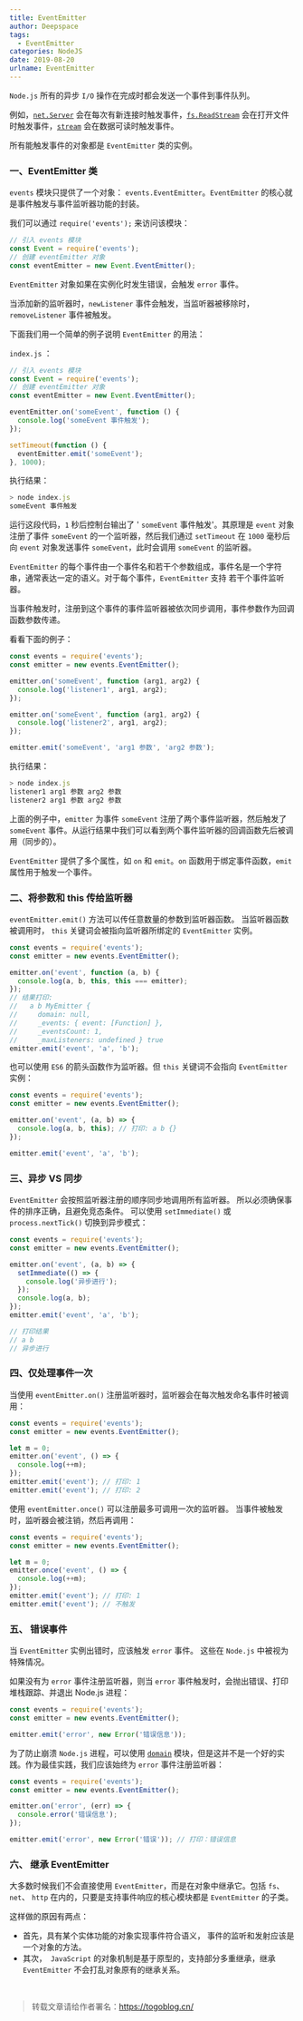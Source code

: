 ```yaml
---
title: EventEmitter
author: Deepspace
tags:
  - EventEmitter
categories: NodeJS
date: 2019-08-20
urlname: EventEmitter
---
```



`Node.js` 所有的异步 `I/O` 操作在完成时都会发送一个事件到事件队列。

例如，[`net.Server`](http://nodejs.cn/s/gBYjux) 会在每次有新连接时触发事件，[`fs.ReadStream`](http://nodejs.cn/s/C3Eioq) 会在打开文件时触发事件，[`stream`](http://nodejs.cn/s/kUvpNm) 会在数据可读时触发事件。

所有能触发事件的对象都是 `EventEmitter` 类的实例。 



### 一、EventEmitter 类

`events` 模块只提供了一个对象： `events.EventEmitter`。`EventEmitter` 的核心就是事件触发与事件监听器功能的封装。

我们可以通过 `require('events');` 来访问该模块：

```javascript
// 引入 events 模块
const Event = require('events');
// 创建 eventEmitter 对象
const eventEmitter = new Event.EventEmitter();
```
<!-- more -->
`EventEmitter` 对象如果在实例化时发生错误，会触发 `error` 事件。

当添加新的监听器时，`newListener` 事件会触发，当监听器被移除时，`removeListener` 事件被触发。

下面我们用一个简单的例子说明 `EventEmitter` 的用法：

`index.js` ：

```javascript
// 引入 events 模块
const Event = require('events');
// 创建 eventEmitter 对象
const eventEmitter = new Event.EventEmitter();

eventEmitter.on('someEvent', function () {
  console.log('someEvent 事件触发');
});

setTimeout(function () {
  eventEmitter.emit('someEvent');
}, 1000); 
```

执行结果：

```javascript
> node index.js
someEvent 事件触发
```

运行这段代码，`1` 秒后控制台输出了 ' `someEvent` 事件触发'。其原理是 `event` 对象注册了事件 `someEvent` 的一个监听器，然后我们通过 `setTimeout` 在 `1000` 毫秒后向 `event` 对象发送事件 `someEvent`，此时会调用 `someEvent` 的监听器。

`EventEmitter` 的每个事件由一个事件名和若干个参数组成，事件名是一个字符串，通常表达一定的语义。对于每个事件，`EventEmitter` 支持 若干个事件监听器。

当事件触发时，注册到这个事件的事件监听器被依次同步调用，事件参数作为回调函数参数传递。

看看下面的例子：

```javascript
const events = require('events');
const emitter = new events.EventEmitter();

emitter.on('someEvent', function (arg1, arg2) {
  console.log('listener1', arg1, arg2);
});

emitter.on('someEvent', function (arg1, arg2) {
  console.log('listener2', arg1, arg2);
});

emitter.emit('someEvent', 'arg1 参数', 'arg2 参数');
```

执行结果：

```javascript
> node index.js
listener1 arg1 参数 arg2 参数
listener2 arg1 参数 arg2 参数
```

上面的例子中，`emitter` 为事件 `someEvent` 注册了两个事件监听器，然后触发了 `someEvent` 事件。从运行结果中我们可以看到两个事件监听器的回调函数先后被调用（同步的）。

`EventEmitter` 提供了多个属性，如 `on` 和 `emit`。`on` 函数用于绑定事件函数，`emit` 属性用于触发一个事件。



### 二、将参数和 this 传给监听器

`eventEmitter.emit()` 方法可以传任意数量的参数到监听器函数。 当监听器函数被调用时， `this` 关键词会被指向监听器所绑定的 `EventEmitter` 实例。

```javascript
const events = require('events');
const emitter = new events.EventEmitter();

emitter.on('event', function (a, b) {
  console.log(a, b, this, this === emitter);
});
// 结果打印:
//   a b MyEmitter {
//     domain: null,
//     _events: { event: [Function] },
//     _eventsCount: 1,
//     _maxListeners: undefined } true
emitter.emit('event', 'a', 'b');
```

也可以使用 `ES6` 的箭头函数作为监听器。但 `this` 关键词不会指向 `EventEmitter` 实例：

```javascript
const events = require('events');
const emitter = new events.EventEmitter();

emitter.on('event', (a, b) => {
  console.log(a, b, this); // 打印: a b {}
});

emitter.emit('event', 'a', 'b');
```



### 三、异步 VS 同步

`EventEmitter` 会按照监听器注册的顺序同步地调用所有监听器。 所以必须确保事件的排序正确，且避免竞态条件。 可以使用 `setImmediate()` 或 `process.nextTick()` 切换到异步模式：

```javascript
const events = require('events');
const emitter = new events.EventEmitter();

emitter.on('event', (a, b) => {
  setImmediate(() => {
    console.log('异步进行');
  });
  console.log(a, b);
});
emitter.emit('event', 'a', 'b');

// 打印结果
// a b
// 异步进行
```



### 四、仅处理事件一次

当使用 `eventEmitter.on()` 注册监听器时，监听器会在每次触发命名事件时被调用：

```javascript
const events = require('events');
const emitter = new events.EventEmitter();

let m = 0;
emitter.on('event', () => {
  console.log(++m);
});
emitter.emit('event'); // 打印: 1
emitter.emit('event'); // 打印: 2
```

使用 `eventEmitter.once()` 可以注册最多可调用一次的监听器。 当事件被触发时，监听器会被注销，然后再调用：

```javascript
const events = require('events');
const emitter = new events.EventEmitter();

let m = 0;
emitter.once('event', () => {
  console.log(++m);
});
emitter.emit('event'); // 打印: 1
emitter.emit('event'); // 不触发
```



### 五、 错误事件

当 `EventEmitter` 实例出错时，应该触发 `error` 事件。 这些在 `Node.js` 中被视为特殊情况。

如果没有为 `error` 事件注册监听器，则当 `error` 事件触发时，会抛出错误、打印堆栈跟踪、并退出 Node.js 进程：

```javascript
const events = require('events');
const emitter = new events.EventEmitter();

emitter.emit('error', new Error('错误信息'));
```

为了防止崩溃 `Node.js` 进程，可以使用 [`domain`](http://nodejs.cn/s/cnfQ9s) 模块，但是这并不是一个好的实践。作为最佳实践，我们应该始终为 `error` 事件注册监听器：

```javascript
const events = require('events');
const emitter = new events.EventEmitter();

emitter.on('error', (err) => {
  console.error('错误信息');
});

emitter.emit('error', new Error('错误')); // 打印：错误信息
```



### 六、 继承 EventEmitter

大多数时候我们不会直接使用 `EventEmitter`，而是在对象中继承它。包括 `fs`、`net`、 `http` 在内的，只要是支持事件响应的核心模块都是 `EventEmitter` 的子类。

这样做的原因有两点：

- 首先，具有某个实体功能的对象实现事件符合语义， 事件的监听和发射应该是一个对象的方法。
- 其次，` JavaScript` 的对象机制是基于原型的，支持部分多重继承，继承 `EventEmitter` 不会打乱对象原有的继承关系。



<br>

> 转载文章请给作者署名：https://togoblog.cn/